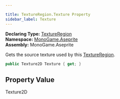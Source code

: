 ```yaml
---

title: TextureRegion.Texture Property
sidebar_label: Texture
---
```

**Declaring Type:** [TextureRegion](../)  
**Namespace:** [MonoGame.Aseprite](../../)  
**Assembly:** MonoGame.Aseprite

Gets the source texture used by this [TextureRegion](../).

```csharp
public Texture2D Texture { get; }
```

## Property Value

Texture2D


